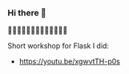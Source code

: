 ### Hi there 👋

<!--
**weiernt/weiernt** is a ✨ _special_ ✨ repository because its `README.md` (this file) appears on your GitHub profile.

Here are some ideas to get you started:

- 🔭 I’m currently working on ...
- 🌱 I’m currently learning ...
- 👯 I’m looking to collaborate on ...
- 🤔 I’m looking for help with ...
- 💬 Ask me about ...
- 📫 How to reach me: ...
- 😄 Pronouns: ...
- ⚡ Fun fact: ...
-->

🤔🤔🤔🤔🤔🤔🤔🤔🤔🤔🤔🤔🤔

Short workshop for Flask I did:
- https://youtu.be/xgwvtTH-p0s
